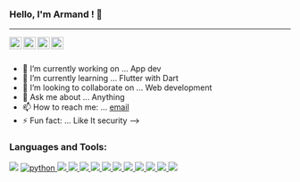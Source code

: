 ### Hello, I'm Armand ! 👋

<hr>

<a href="https://twitter.com/IcloK48">
  <img align="left" alt="Armand's Twitter" width="22px" src="https://cdn.jsdelivr.net/npm/simple-icons@v3/icons/twitter.svg" />
</a>
<a href="https://www.linkedin.com/in/loïc-khono-9a59221a9/">
  <img align="left" alt="Armand's Linkdein" width="22px" src="https://cdn.jsdelivr.net/npm/simple-icons@v3/icons/linkedin.svg" />
</a>
<a href="https://github.com/MrKhono">
  <img align="left" alt="Armand's Github" width="22px" src="https://cdn.jsdelivr.net/npm/simple-icons@v3/icons/github.svg" />
</a>
<a href="https://www.instagram.com/_loic_k/">
  <img align="left" alt="Armand's Instagram" width="22px" src="https://cdn.jsdelivr.net/npm/simple-icons@v3/icons/instagram.svg" />
</a>


<br/>
<br/>




- 🔭 I’m currently working on ... App dev
- 🌱 I’m currently learning ... Flutter with Dart
- 👯 I’m looking to collaborate on ... Web development 
- 💬 Ask me about ... Anything
- 📫 How to reach me: ... [email](akhono@yahoo.com)
- ⚡ Fun fact: ... Like It security
-->

### Languages and Tools:

<a style="text-decoration:none;" href="https://www.java.com" target="_blank"> <img src="https://img.icons8.com/color/48/000000/java-coffee-cup-logo.png"/> </a>
<a href="https://www.python.org" target="_blank"> <img src="https://img.icons8.com/color/48/BB8003/python.png" title="python"/> </a>
<a href="https://www.w3.org/html/" target="_blank"> <img src="https://img.icons8.com/color/48/000000/html-5.png"/> </a>
<a href="https://www.w3schools.com/css/" target="_blank"> <img src="https://img.icons8.com/color/48/000000/css3.png"/> </a>
<a href="https://developer.mozilla.org/en-US/docs/Web/JavaScript" target="_blank"> <img src="https://img.icons8.com/color/48/000000/javascript.png"/> </a>
<a href="https://www.getbootstrap.com" target="_blank"> <img src="https://img.icons8.com/color/48/0000000/bootstrap.png"/> </a>
<a href="https://www.mysql.com/" target="_blank"> <img src="https://img.icons8.com/fluent/50/0000000/mysql-logo.png"/> </a>
<a href="https://www.php.net/" target="_blank"> <img src="https://img.icons8.com/fluent/48/0000000/php.png"/> </a>
<a href="https://flutter.dev" target="_blank"> <img src="https://img.icons8.com/color/48/000000/dart.png"/> </a>
<a href="https://flutter.dev" target="_blank"> <img src="https://img.icons8.com/color/48/000000/wordpress.png"/> </a>
<a href="https://code.visualstudio.com" target="_blank"> <img src="https://img.icons8.com/color/48/000000/visual-studio-code-2019.png"/> </a>
<a href="https://www.adobe.com" target="_blank"> <img src="https://img.icons8.com/color/48/000000/adobe-xd--v1.png"/> </a>
<a href="https://www.figma.com" target="_blank"> <img src="https://img.icons8.com/color/48/000000/figma--v1.png"/> </a>



<!--<img src="https://github-readme-stats.vercel.app/api?username=MrKhono&&show_icons=true&&title_color=ffffff&icon_colorbb2acf&text_color=daf7dc&bg_color=151515"> -->

